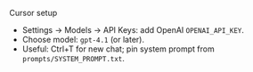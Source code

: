 Cursor setup

- Settings → Models → API Keys: add OpenAI `OPENAI_API_KEY`.
- Choose model: `gpt-4.1` (or later).
- Useful: Ctrl+T for new chat; pin system prompt from `prompts/SYSTEM_PROMPT.txt`.
